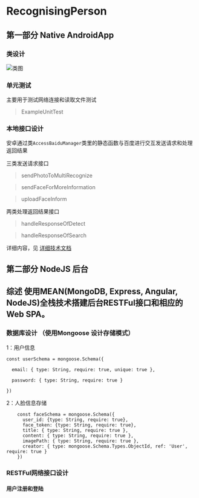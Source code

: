 # RecognisingPerson

## 第一部分 Native AndroidApp
### 类设计

![类图](https://orange-ke.github.io/RecognisingPerson/class.jpg)

### 单元测试

主要用于测试网络连接和读取文件测试

> ExampleUnitTest 

### 本地接口设计

安卓通过类`AccessBaiduManager`类里的静态函数与百度进行交互发送请求和处理返回结果

三类发送请求接口

> sendPhotoToMultiRecognize

> sendFaceForMoreInformation

> uploadFaceInform

两类处理返回结果接口

> handleResponseOfDetect

> handleResponseOfSearch

详细内容，见 [详细技术文档](https://orange-ke.github.io/RecognisingPerson/doc/index.html)

## 第二部分 NodeJS 后台

## 综述 使用MEAN(MongoDB, Express, Angular, NodeJS)全栈技术搭建后台RESTFul接口和相应的Web SPA。

### 数据库设计 （使用Mongoose 设计存储模式）

1：用户信息

    const userSchema = mongoose.Schema({

      email: { type: String, require: true, unique: true },

      password: { type: String, require: true }

    })


2：人脸信息存储

        const faceSchema = mongoose.Schema({
          user_id: {type: String, require: true},
          face_token: {type: String, require: true},
          title: { type: String, require: true },
          content: { type: String, require: true },
          imagePath: { type: String, require: true },
          creator: { type: mongoose.Schema.Types.ObjectId, ref: 'User', require: true }
        })


### RESTFul网络接口设计

#### 用户注册和登陆





